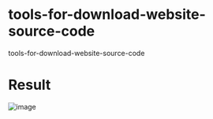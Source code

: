 # tools-for-download-website-source-code
tools-for-download-website-source-code

# Result
![image](https://user-images.githubusercontent.com/57394564/210256794-46d75c19-bcaf-41ab-a6a1-957106e10eb5.png)

